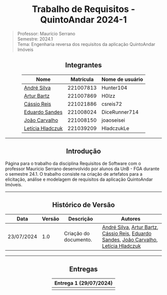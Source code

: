 <center>

# Trabalho de Requisitos - QuintoAndar 2024-1

</center>

> Professor: Maurício Serrano  
> Semestre: 2024.1   
> Tema: Engenharia reversa dos requisitos da aplicação QuintoAndar Imóveis

<center>

## Integrantes

</center>

<div style="margin: 0 auto; width: fit-content;">

| Nome                                               | Matrícula | Nome de usuário |
|----------------------------------------------------|-----------|-----------------|
| [André Silva](https://github.com/Hunter104)        | 221007813 | Hunter104       |
| [Artur Bartz](https://github.com/H0lzz)            | 221007869 | H0lzz           |
| [Cássio Reis](https://github.com/csreis72)         | 221021886 | csreis72        |
| [Eduardo Sandes](https://github.com/DiceRunner714) | 221008024 | DiceRunner714   |
| [João Carvalho](https://github.com/joaoseisei)     | 221008150 | joaoseisei      |
| [Letícia Hladczuk](https://github.com/HladczukLe)  | 221039209 | HladczukLe      |

</div>

---

<center>

## Introdução

</center>


Página para o trabalho da disciplina Requisitos de Software com o professor Mauricio Serrano desenvolvido por alunos da UnB - FGA durante o semestre 24.1. O trabalho consiste na criação de artefatos para a elicitação, análise e modelagem de requisitos da aplicação QuintoAndar Imóveis.

---

<center>

## Histórico de Versão

</center>

<div style="margin: 0 auto; width: fit-content;">

| Data       | Versão | Descrição             | Autores                                                                                                                                                                                                                                                                                 |
|------------|--------|-----------------------|-----------------------------------------------------------------------------------------------------------------------------------------------------------------------------------------------------------------------------------------------------------------------------------------|
| 23/07/2024 | 1.0    | Criação do documento. | [André Silva](https://github.com/Hunter104), [Artur Bartz](https://github.com/H0lzz), [Cássio Reis](https://github.com/csreis72), [Eduardo Sandes](https://github.com/DiceRunner714), [João Carvalho](https://github.com/joaoseisei), [Letícia Hladczuk](https://github.com/HladczukLe) |

</div>

---

<center>

## Entregas

</center>


<div style="margin: 0 auto; width: fit-content;">

| Entrega 1 (29/07/2024) |
|------------------------|
|                        |

</div>